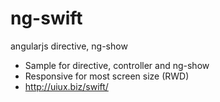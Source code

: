 # ng-swift
angularjs directive, ng-show
- Sample for directive, controller and ng-show
- Responsive for most screen size (RWD)
- http://uiux.biz/swift/
